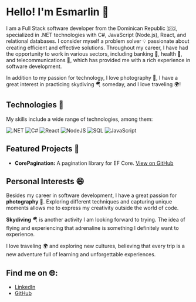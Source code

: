 
# Hello! I'm Esmarlin 👋

I am a Full Stack software developer from the Dominican Republic 🇩🇴, specialized in .NET technologies with C#, JavaScript (Node.js), React, and relational databases. I consider myself a problem solver 💡 passionate about creating efficient and effective solutions. Throughout my career, I have had the opportunity to work in various sectors, including banking 🏦, health 🏥, and telecommunications 📡, which has provided me with a rich experience in software development.

In addition to my passion for technology, I love photography 📸, I have a great interest in practicing skydiving 🪂 someday, and I love traveling 🌍!

## Technologies 🚀

My skills include a wide range of technologies, among them:

![.NET](https://img.shields.io/badge/-.NET-512BD4?style=for-the-badge&logo=dotnet)
![C#](https://img.shields.io/badge/-C%20Sharp-31007A?style=for-the-badge&logo=csharp)
![React](https://img.shields.io/badge/react-%2320232a.svg?style=for-the-badge&logo=react&logoColor=%2361DAFB)
![NodeJS](https://img.shields.io/badge/node.js-6DA55F?style=for-the-badge&logo=node.js&logoColor=white)
![SQL](https://img.shields.io/badge/-SQL-4479A1?style=for-the-badge&logo=postgresql)
![JavaScript](https://img.shields.io/badge/javascript-%23323330.svg?style=for-the-badge&logo=javascript&logoColor=%23F7DF1E)

## Featured Projects 🌟

- **CorePagination:** A pagination library for EF Core. [View on GitHub](https://github.com/esmarlint/CorePagination)

## Personal Interests 😄

Besides my career in software development, I have a great passion for **photography** 📸. Exploring different techniques and capturing unique moments allows me to express my creativity outside the world of code.

**Skydiving** 🪂 is another activity I am looking forward to trying. The idea of flying and experiencing that adrenaline is something I definitely want to experience.

I love traveling 🌍 and exploring new cultures, believing that every trip is a new adventure full of learning and unforgettable experiences.

## Find me on 🌐:

- [LinkedIn](https://www.linkedin.com/in/nelson-esmarlin-rosario-rodriguez/)
- [GitHub](https://github.com/esmarlint)
